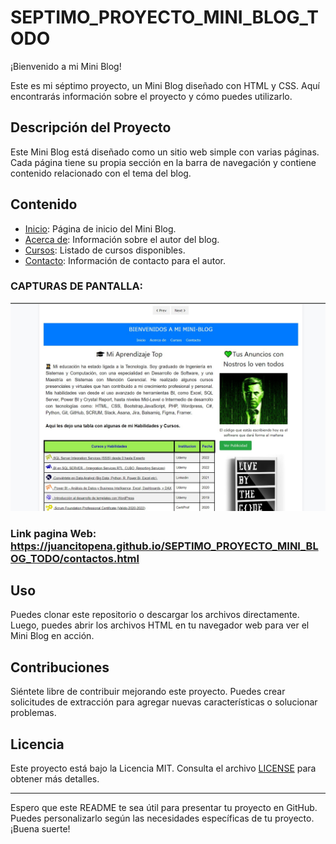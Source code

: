 # SEPTIMO_PROYECTO_MINI_BLOG_TODO

¡Bienvenido a mi Mini Blog!

Este es mi séptimo proyecto, un Mini Blog diseñado con HTML y CSS. Aquí encontrarás información sobre el proyecto y cómo puedes utilizarlo.

## Descripción del Proyecto

Este Mini Blog está diseñado como un sitio web simple con varias páginas. Cada página tiene su propia sección en la barra de navegación y contiene contenido relacionado con el tema del blog.

## Contenido

- [Inicio](index.html): Página de inicio del Mini Blog.
- [Acerca de](acerca.html): Información sobre el autor del blog.
- [Cursos](cursos.html): Listado de cursos disponibles.
- [Contacto](contactos.html): Información de contacto para el autor.

### CAPTURAS DE PANTALLA:

![image](mini_blog.jpg)

### Link pagina Web: https://juancitopena.github.io/SEPTIMO_PROYECTO_MINI_BLOG_TODO/contactos.html

## Uso

Puedes clonar este repositorio o descargar los archivos directamente. Luego, puedes abrir los archivos HTML en tu navegador web para ver el Mini Blog en acción.

## Contribuciones

Siéntete libre de contribuir mejorando este proyecto. Puedes crear solicitudes de extracción para agregar nuevas características o solucionar problemas.

## Licencia

Este proyecto está bajo la Licencia MIT. Consulta el archivo [LICENSE](LICENSE) para obtener más detalles.

---

Espero que este README te sea útil para presentar tu proyecto en GitHub. Puedes personalizarlo según las necesidades específicas de tu proyecto. ¡Buena suerte!
